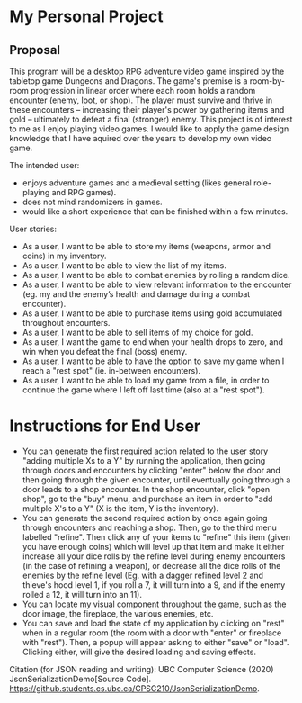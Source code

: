 # My Personal Project

## Proposal

This program will be a desktop RPG adventure video game inspired by the tabletop game Dungeons and Dragons. The game's premise is a room-by-room progression in linear order where each room holds a random encounter (enemy, loot, or shop). The player must survive and thrive in these encounters – increasing their player's power by gathering items and gold – ultimately to defeat a final (stronger) enemy. 
This project is of interest to me as I enjoy playing video games. I would like to apply the game design knowledge that I have aquired over the years to develop my own video game.

The intended user:
- enjoys adventure games and a medieval setting (likes general role-playing and RPG games).
- does not mind randomizers in games.
- would like a short experience that can be finished within a few minutes.

User stories:
- As a user, I want to be able to store my items (weapons, armor and coins) in my inventory.
- As a user, I want to be able to view the list of my items.
- As a user, I want to be able to combat enemies by rolling a random dice.
- As a user, I want to be able to view relevant information to the encounter (eg. my and the enemy’s health and damage during a combat encounter).
- As a user, I want to be able to purchase items using gold accumulated throughout encounters.
- As a user, I want to be able to sell items of my choice for gold.
- As a user, I want the game to end when your health drops to zero, and win when you defeat the final (boss) enemy.
- As a user, I want to be able to have the option to save my game when I reach a "rest spot" (ie. in-between encounters).
- As a user, I want to be able to load my game from a file, in order to continue the game where I left off last time (also at a "rest spot").

# Instructions for End User
- You can generate the first required action related to the user story "adding multiple Xs to a Y" by running the application, then going through doors and encounters by clicking "enter" below the door and then going through the given encounter, until eventually going through a door leads to a shop encounter. In the shop encounter, click "open shop", go to the "buy" menu, and purchase an item in order to "add multiple X's to a Y" (X is the item, Y is the inventory).
- You can generate the second required action by once again going through encounters and reaching a shop. Then, go to the third menu labelled "refine". Then click any of your items to "refine" this item (given you have enough coins) which will level up that item and make it either increase all your dice rolls by the refine level during enemy encounters (in the case of refining a weapon), or decrease all the dice rolls of the enemies by the refine level (Eg. with a dagger refined level 2 and thieve's hood level 1, if you roll a 7, it will turn into a 9, and if the enemy rolled a 12, it will turn into an 11).
- You can locate my visual component throughout the game, such as the door image, the fireplace, the various enemies, etc.
- You can save and load the state of my application by clicking on "rest" when in a regular room (the room with a door with "enter" or fireplace with "rest"). Then, a popup will appear asking to either "save" or "load". Clicking either, will give the desired loading and saving effects.

Citation (for JSON reading and writing):
  UBC Computer Science (2020) JsonSerializationDemo[Source Code]. https://github.students.cs.ubc.ca/CPSC210/JsonSerializationDemo.
